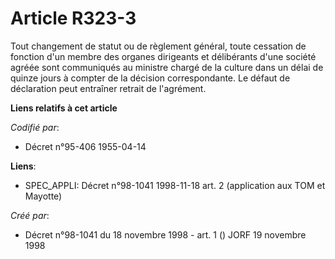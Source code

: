# Article R323-3

Tout changement de statut ou de règlement général, toute cessation de fonction d'un membre des organes dirigeants et
délibérants d'une société agréée sont communiqués au ministre chargé de la culture dans un délai de quinze jours à compter de
la décision correspondante. Le défaut de déclaration peut entraîner retrait de l'agrément.

**Liens relatifs à cet article**

_Codifié par_:

  - Décret n°95-406 1955-04-14

**Liens**:

  - SPEC_APPLI: Décret n°98-1041 1998-11-18 art. 2 (application aux TOM et Mayotte)

_Créé par_:

  - Décret n°98-1041 du 18 novembre 1998 - art. 1 () JORF 19 novembre 1998
